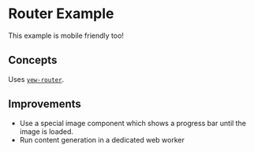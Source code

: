 # Router Example

This example is mobile friendly too!

## Concepts

Uses [`yew-router`](https://docs.rs/yew-router/latest/yew_router/).

## Improvements

- Use a special image component which shows a progress bar until the image is loaded.
- Run content generation in a dedicated web worker
